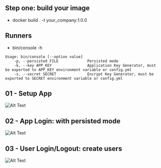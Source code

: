 ## Step one: build your image
- docker build . -t your_company:1.0.0

## Runners
- bin/console -h

```
Usage: bin/console [--option value]
    -p, --persisted FILE             Persisted mode
    -k, --key APP_KEY                Application Key Generator, must be exported to APP_KEY environment variable or config.yml
    -s, --secret SECRET              Encrypt Key Generator, must be exported to SECRET environment variable or config.yml
```

## 01 - Setup App
![Alt Text](../docs/01-app_setup.gif)

## 02 - App Login: with persisted mode
![Alt Text](../docs/02-app_loggin_persisted.gif)

## 03 - User Login/Logout: create users
![Alt Text](../docs/03-login_logout_create_user.gif)
